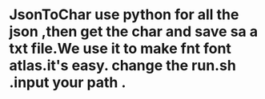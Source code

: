 # JsonToChar  use python  for  all  the json ,then   get the char  and save sa a txt file.We use it to make fnt font atlas.it's easy. change the run.sh .input your path .
